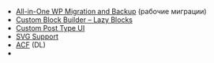 - [All-in-One WP Migration and Backup](https://wordpress.org/plugins/all-in-one-wp-migration/) (рабочие миграции)
- [Custom Block Builder – Lazy Blocks](https://wordpress.org/plugins/lazy-blocks/)
- [Custom Post Type UI](https://wordpress.org/plugins/custom-post-type-ui/)
- [SVG Support](https://wordpress.org/plugins/svg-support/)
- [ACF](https://www.advancedcustomfields.com/) (DL)
- 